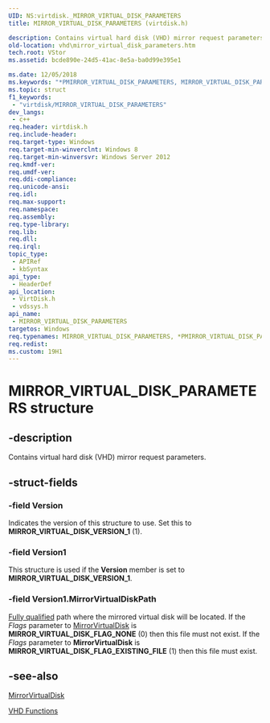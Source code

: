 ```yaml
---
UID: NS:virtdisk._MIRROR_VIRTUAL_DISK_PARAMETERS
title: MIRROR_VIRTUAL_DISK_PARAMETERS (virtdisk.h)

description: Contains virtual hard disk (VHD) mirror request parameters.
old-location: vhd\mirror_virtual_disk_parameters.htm
tech.root: VStor
ms.assetid: bcde890e-24d5-41ac-8e5a-ba0d99e395e1

ms.date: 12/05/2018
ms.keywords: "*PMIRROR_VIRTUAL_DISK_PARAMETERS, MIRROR_VIRTUAL_DISK_PARAMETERS, MIRROR_VIRTUAL_DISK_PARAMETERS structure [VHD], PMIRROR_VIRTUAL_DISK_PARAMETERS, PMIRROR_VIRTUAL_DISK_PARAMETERS structure pointer [VHD], _MIRROR_VIRTUAL_DISK_PARAMETERS, vdssys/MIRROR_VIRTUAL_DISK_PARAMETERS, vdssys/PMIRROR_VIRTUAL_DISK_PARAMETERS, vhd.mirror_virtual_disk_parameters, virtdisk/MIRROR_VIRTUAL_DISK_PARAMETERS, virtdisk/PMIRROR_VIRTUAL_DISK_PARAMETERS"
ms.topic: struct
f1_keywords: 
 - "virtdisk/MIRROR_VIRTUAL_DISK_PARAMETERS"
dev_langs:
 - c++
req.header: virtdisk.h
req.include-header: 
req.target-type: Windows
req.target-min-winverclnt: Windows 8
req.target-min-winversvr: Windows Server 2012
req.kmdf-ver: 
req.umdf-ver: 
req.ddi-compliance: 
req.unicode-ansi: 
req.idl: 
req.max-support: 
req.namespace: 
req.assembly: 
req.type-library: 
req.lib: 
req.dll: 
req.irql: 
topic_type:
 - APIRef
 - kbSyntax
api_type:
 - HeaderDef
api_location:
 - VirtDisk.h
 - vdssys.h
api_name:
 - MIRROR_VIRTUAL_DISK_PARAMETERS
targetos: Windows
req.typenames: MIRROR_VIRTUAL_DISK_PARAMETERS, *PMIRROR_VIRTUAL_DISK_PARAMETERS
req.redist: 
ms.custom: 19H1
---
```


# MIRROR_VIRTUAL_DISK_PARAMETERS structure


## -description


Contains virtual hard disk (VHD) mirror request parameters.


## -struct-fields




### -field Version

Indicates the version of this structure to use. Set this to 
      <b>MIRROR_VIRTUAL_DISK_VERSION_1</b> (1).


### -field Version1

This structure is used if the <b>Version</b> member is set to 
       <b>MIRROR_VIRTUAL_DISK_VERSION_1</b>.


### -field Version1.MirrorVirtualDiskPath


<a href="https://docs.microsoft.com/windows/desktop/FileIO/naming-a-file">Fully qualified</a> path where the mirrored 
         virtual disk will be located. If the <i>Flags</i> parameter to 
         <a href="https://docs.microsoft.com/windows/win32/api/virtdisk/nf-virtdisk-breakmirrorvirtualdisk">MirrorVirtualDisk</a> is 
         <b>MIRROR_VIRTUAL_DISK_FLAG_NONE</b> (0) then this file must not exist. If the 
         <i>Flags</i> parameter to 
         <b>MirrorVirtualDisk</b> is 
         <b>MIRROR_VIRTUAL_DISK_FLAG_EXISTING_FILE</b> (1) then this file must exist.


## -see-also




<a href="https://docs.microsoft.com/windows/win32/api/virtdisk/nf-virtdisk-breakmirrorvirtualdisk">MirrorVirtualDisk</a>



<a href="https://docs.microsoft.com/previous-versions/windows/desktop/legacy/dd323699(v=vs.85)">VHD Functions</a>
 

 

